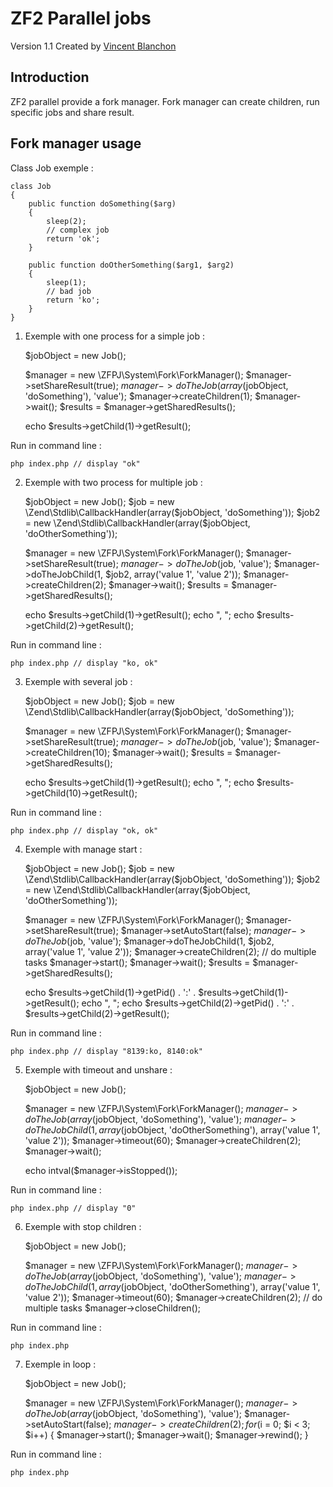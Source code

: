ZF2 Parallel jobs
============

Version 1.1 Created by [Vincent Blanchon](http://developpeur-zend-framework.fr/)

Introduction
------------

ZF2 parallel provide a fork manager.
Fork manager can create children, run specific jobs and share result.


Fork manager usage
------------

Class Job exemple :

    class Job
    {
        public function doSomething($arg)
        {
            sleep(2);
            // complex job
            return 'ok';
        }

        public function doOtherSomething($arg1, $arg2)
        {
            sleep(1);
            // bad job
            return 'ko';
        }
    }

1) Exemple with one process for a simple job :
    
    $jobObject = new Job();
    
    $manager = new \ZFPJ\System\Fork\ForkManager();
    $manager->setShareResult(true);
    $manager->doTheJob(array($jobObject, 'doSomething'), 'value');
    $manager->createChildren(1);
    $manager->wait();
    $results = $manager->getSharedResults();

    echo $results->getChild(1)->getResult();

Run in command line :

    php index.php // display "ok"

2) Exemple with two process for multiple job :

    $jobObject = new Job();
    $job = new \Zend\Stdlib\CallbackHandler(array($jobObject, 'doSomething'));
    $job2 = new \Zend\Stdlib\CallbackHandler(array($jobObject, 'doOtherSomething'));

    $manager = new \ZFPJ\System\Fork\ForkManager();
    $manager->setShareResult(true);
    $manager->doTheJob($job, 'value');
    $manager->doTheJobChild(1, $job2, array('value 1', 'value 2'));
    $manager->createChildren(2);
    $manager->wait();
    $results = $manager->getSharedResults();

    echo $results->getChild(1)->getResult();
    echo ", ";
    echo $results->getChild(2)->getResult();
    
Run in command line :

    php index.php // display "ko, ok"

3) Exemple with several job :

    $jobObject = new Job();
    $job = new \Zend\Stdlib\CallbackHandler(array($jobObject, 'doSomething'));

    $manager = new \ZFPJ\System\Fork\ForkManager();
    $manager->setShareResult(true);
    $manager->doTheJob($job, 'value');
    $manager->createChildren(10);
    $manager->wait();
    $results = $manager->getSharedResults();

    echo $results->getChild(1)->getResult();
    echo ", ";
    echo $results->getChild(10)->getResult();
    
Run in command line :

    php index.php // display "ok, ok"

4) Exemple with manage start :

    $jobObject = new Job();
    $job = new \Zend\Stdlib\CallbackHandler(array($jobObject, 'doSomething'));
    $job2 = new \Zend\Stdlib\CallbackHandler(array($jobObject, 'doOtherSomething'));   

    $manager = new \ZFPJ\System\Fork\ForkManager();
    $manager->setShareResult(true);
    $manager->setAutoStart(false);
    $manager->doTheJob($job, 'value');
    $manager->doTheJobChild(1, $job2, array('value 1', 'value 2'));
    $manager->createChildren(2);
    // do multiple tasks
    $manager->start();
    $manager->wait();
    $results = $manager->getSharedResults();

    echo $results->getChild(1)->getPid() . ':' . $results->getChild(1)->getResult();
    echo ", ";
    echo $results->getChild(2)->getPid() . ':' . $results->getChild(2)->getResult();

Run in command line :

    php index.php // display "8139:ko, 8140:ok"

5) Exemple with timeout and unshare :

    $jobObject = new Job();
    
    $manager = new \ZFPJ\System\Fork\ForkManager();
    $manager->doTheJob(array($jobObject, 'doSomething'), 'value');
    $manager->doTheJobChild(1, array($jobObject, 'doOtherSomething'), array('value 1', 'value 2'));
    $manager->timeout(60);
    $manager->createChildren(2);
    $manager->wait();

    echo intval($manager->isStopped());

Run in command line :

    php index.php // display "0"

6) Exemple with stop children :

    $jobObject = new Job();

    $manager = new \ZFPJ\System\Fork\ForkManager();
    $manager->doTheJob(array($jobObject, 'doSomething'), 'value');
    $manager->doTheJobChild(1, array($jobObject, 'doOtherSomething'), array('value 1', 'value 2'));
    $manager->timeout(60);
    $manager->createChildren(2);
    // do multiple tasks
    $manager->closeChildren();

Run in command line :

    php index.php

7) Exemple in loop :

    $jobObject = new Job();

    $manager = new \ZFPJ\System\Fork\ForkManager();
    $manager->doTheJob(array($jobObject, 'doSomething'), 'value');
    $manager->setAutoStart(false);
    $manager->createChildren(2);
    for($i = 0; $i < 3; $i++) {
        $manager->start();
        $manager->wait();
        $manager->rewind();
    }

Run in command line :

    php index.php